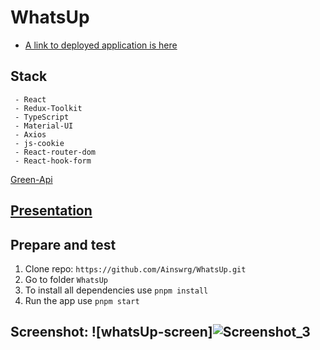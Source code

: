 # WhatsUp
 - [A link to deployed application is here](https://whats-up-ashen.vercel.app)

## Stack
     - React
     - Redux-Toolkit
     - TypeScript
     - Material-UI
     - Axios
     - js-cookie
     - React-router-dom
     - React-hook-form
   [Green-Api](https://green-api.com)
## [Presentation](https://ainswrg.github.io/presentation-whatsup/)

## Prepare and test
1. Clone repo: `https://github.com/Ainswrg/WhatsUp.git`
2. Go to folder `WhatsUp`
3. To install all dependencies use `pnpm install`
4. Run the app use `pnpm start`

## Screenshot: ![whatsUp-screen]![Screenshot_3](https://github.com/Ainswrg/WhatsUp/assets/78231573/c51ea293-5e48-456c-9315-627656cccc52)
